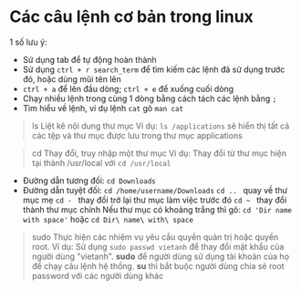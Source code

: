 # Các câu lệnh cơ bản trong linux

1 số lưu ý:
* Sử dụng tab để tự động hoàn thành
* Sử dụng `ctrl + r search_term` để tìm kiếm các lệnh đã sử dụng trước đó, hoặc dùng mũi tên lên
* `ctrl + a` để lên đầu dòng; `ctrl + e` để xuống cuối dòng
* Chạy nhiều lệnh trong cùng 1 dòng bằng cách tách các lệnh bằng `;`
* Tìm hiểu về lệnh, ví dụ lệnh `cat` gõ `man cat`

> ls
Liệt kê nội dung thư mục
Ví dụ: `ls /applications` sẽ hiển thị tất cả các tệp và thư mục được lưu trong thư mục applications

> cd
Thay đổi, truy nhập một thư mục
Ví dụ: Thay đổi từ thư mục hiện tại thành /usr/local với `cd /usr/local`
* Đường dẫn tương đối: `cd Downloads`
* Đường dẫn tuyệt đối: `cd /home/username/Downloads`
`cd .. ` quay về thư mục mẹ
`cd - ` thay đổi trở lại thư mục làm việc trước đó
`cd ~ ` thay đổi thành thư mục chính
Nếu thư mục có khoảng trắng thì gõ: `cd 'Dir name with space'` hoặc `cd Dir\ name\ with\ space`

>sudo
Thực hiện các nhiệm vụ yêu cầu quyền quản trị hoặc quyền root.
Ví dụ: Sử dụng `sudo passwd vietanh` để thay đổi mật khẩu của người dùng "vietanh".
**sudo** để người dùng sử dụng tài khoản của họ để chạy câu lệnh hệ thống. **su** thì bắt buộc người dùng chia sẻ root password với các người dùng khác
